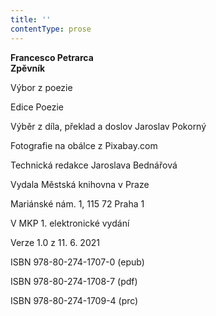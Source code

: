 ```yaml
---
title: ''
contentType: prose
---
```


**Francesco Petrarca  
Zpěvník**

Výbor z poezie

Edice Poezie

  

Výběr z díla, překlad a doslov Jaroslav Pokorný

  

Fotografie na obálce z Pixabay.com

  

Technická redakce Jaroslava Bednářová

Vydala Městská knihovna v Praze

  

Mariánské nám. 1, 115 72 Praha 1

V MKP 1. elektronické vydání

  

Verze 1.0 z 11. 6. 2021

ISBN 978-80-274-1707-0 (epub)

  

ISBN 978-80-274-1708-7 (pdf)

  

ISBN 978-80-274-1709-4 (prc)
